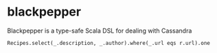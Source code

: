 # blackpepper

Blackpepper is a type-safe Scala DSL for dealing with Cassandra

    Recipes.select(_.description, _.author).where(_.url eqs r.url).one
